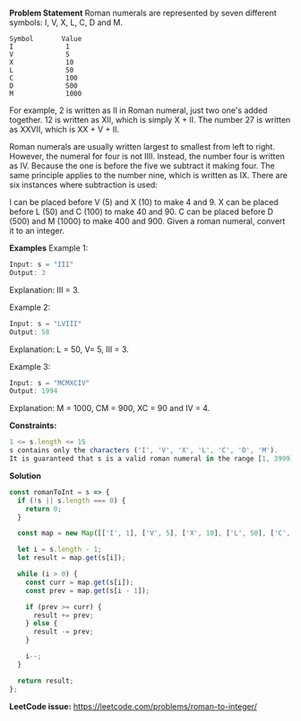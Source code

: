 **Problem Statement**
Roman numerals are represented by seven different symbols: I, V, X, L, C, D and M.

```
Symbol       Value
I             1
V             5
X             10
L             50
C             100
D             500
M             1000
```
For example, 2 is written as II in Roman numeral, just two one's added together. 12 is written as XII, which is simply X + II. The number 27 is written as XXVII, which is XX + V + II.

Roman numerals are usually written largest to smallest from left to right. However, the numeral for four is not IIII. Instead, the number four is written as IV. Because the one is before the five we subtract it making four. The same principle applies to the number nine, which is written as IX. There are six instances where subtraction is used:

I can be placed before V (5) and X (10) to make 4 and 9. 
X can be placed before L (50) and C (100) to make 40 and 90. 
C can be placed before D (500) and M (1000) to make 400 and 900.
Given a roman numeral, convert it to an integer.

 
**Examples**
Example 1:
```js
Input: s = "III"
Output: 3
```
Explanation: III = 3.


Example 2:
```js
Input: s = "LVIII"
Output: 58
```
Explanation: L = 50, V= 5, III = 3.


Example 3:
```js
Input: s = "MCMXCIV"
Output: 1994
```
Explanation: M = 1000, CM = 900, XC = 90 and IV = 4.
 

**Constraints:**
```js
1 <= s.length <= 15
s contains only the characters ('I', 'V', 'X', 'L', 'C', 'D', 'M').
It is guaranteed that s is a valid roman numeral in the range [1, 3999].
```

**Solution**
```js
const romanToInt = s => {
  if (!s || s.length === 0) {
    return 0;
  }

  const map = new Map([['I', 1], ['V', 5], ['X', 10], ['L', 50], ['C', 100], ['D', 500], ['M', 1000]]);

  let i = s.length - 1;
  let result = map.get(s[i]);

  while (i > 0) {
    const curr = map.get(s[i]);
    const prev = map.get(s[i - 1]);

    if (prev >= curr) {
      result += prev;
    } else {
      result -= prev;
    }

    i--;
  }

  return result;
};
```

**LeetCode issue:** 
https://leetcode.com/problems/roman-to-integer/
